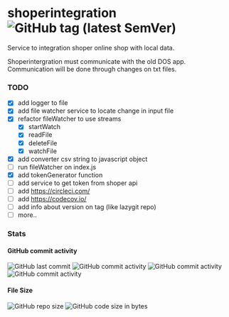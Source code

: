 # shoperintegration ![GitHub tag (latest SemVer)](https://img.shields.io/github/tag/ambus/shoperintegration.svg?style=for-the-badge)
Service to integration shoper online shop with local data.

Shoperintergration must communicate with the old DOS app. Communication will be done through changes on txt files.

### TODO
* [X] add logger to file
* [X] add file watcher service to locate change in input file
* [X] refactor fileWatcher to use streams
    - [X] startWatch
    - [X] readFile
    - [X] deleteFile
    - [X] watchFile
* [X] add converter csv string to javascript object
* [ ] run fileWatcher on index.js
* [X] add tokenGenerator function
* [ ] add service to get token from shoper api
* [ ] add https://circleci.com/
* [ ] add https://codecov.io/
* [ ] add info about version on tag (like lazygit repo)
* [ ] more..

### Stats
#### GitHub commit activity
![GitHub last commit](https://img.shields.io/github/last-commit/ambus/shoperintegration.svg?style=for-the-badge)
![GitHub commit activity](https://img.shields.io/github/commit-activity/y/ambus/shoperintegration.svg?style=for-the-badge)
![GitHub commit activity](https://img.shields.io/github/commit-activity/m/ambus/shoperintegration.svg?style=for-the-badge)
![GitHub commit activity](https://img.shields.io/github/commit-activity/w/ambus/shoperintegration.svg?style=for-the-badge)

#### File Size
![GitHub repo size](https://img.shields.io/github/repo-size/ambus/shoperintegration.svg?style=for-the-badge)
![GitHub code size in bytes](https://img.shields.io/github/languages/code-size/ambus/shoperintegration.svg?style=for-the-badge)